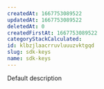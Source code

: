 ```yaml
---
createdAt: 1667753089522
updatedAt: 1667753089522
deletedAt: 0
createdFirstAt: 1667753089522
categoryStackCalculated: 
id: klbzjlaacrruvluuuzvktgqd
slug: sdk-keys
name: sdk-keys
---
```


Default description